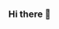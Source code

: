 ### Hi there 👋

<!--
**W1ntr/W1ntr** is a ✨ _special_ ✨ repository because its `README.md` (this file) appears on your GitHub profile.

Here are some ideas to get you started:

### - 🔭 I’m currently working on nothing
### - 🌱 I’m currently learning nothing
### - 👯 I’m looking to collaborate on nothing
### - 🤔 I’m looking for help with nothing
### - 💬 Ask me about nothing
### - 📫 How to reach me: dont
### - 😄 Pronouns: he/him
### - ⚡ Fun fact: i have a github account
-->
